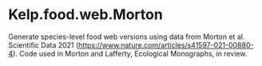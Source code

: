 # Kelp.food.web.Morton
Generate species-level food web versions using data from Morton et al. Scientific Data 2021 (https://www.nature.com/articles/s41597-021-00880-4).
Code used in Morton and Lafferty, Ecological Monographs, in review. 
